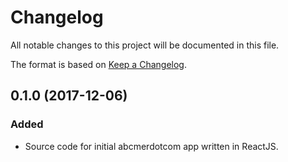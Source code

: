 # Changelog
All notable changes to this project will be documented in this file.

The format is based on [Keep a Changelog](http://keepachangelog.com/).

## 0.1.0 (2017-12-06)
### Added
- Source code for initial abcmerdotcom app written in
  ReactJS.

